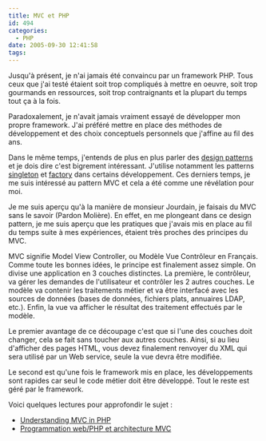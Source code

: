 ```yaml
---
title: MVC et PHP
id: 494
categories:
  - PHP
date: 2005-09-30 12:41:58
tags:
---
```


Jusqu'à présent, je n'ai jamais été convaincu par un framework PHP. Tous ceux que j'ai testé étaient soit trop compliqués à mettre en oeuvre, soit trop gourmands en ressources, soit trop contraignants et la plupart du temps tout ça à la fois.

Paradoxalement, je n'avait jamais vraiment essayé de développer mon propre framework. J'ai préféré mettre en place des méthodes de développement et des choix conceptuels personnels que j'affine au fil des ans.

Dans le même temps, j'entends de plus en plus parler des [design patterns](http://www.zend.com/php/design/patterns1.php) et je dois dire c'est bigrement intéressant. J'utilise notamment les patterns [singleton](http://qwix.media-box.net/index.php/2004/09/29/24-LeSingletonEnPhp5) et [factory](http://www.phptr.com/articles/article.asp?p=101193&amp;seqNum=3) dans certains développement. Ces derniers temps, je me suis intéressé au pattern MVC et cela a été comme une révélation pour moi.

Je me suis aperçu qu'à la manière de monsieur Jourdain, je faisais du MVC sans le savoir (Pardon Molière). En effet, en me plongeant dans ce design pattern, je me suis aperçu que les pratiques que j'avais mis en place au fil du temps suite à mes expériences, étaient très proches des principes du MVC.

MVC signifie Model View Controller, ou Modèle Vue Contrôleur en Français. Comme toute les bonnes idées, le principe est finalement assez simple. On divise une application en 3 couches distinctes. La première, le contrôleur,  va gérer les demandes de l'utilisateur et contrôler les 2 autres couches. Le modèle va contenir les traitements métier et va être interfacé avec les sources de données (bases de données, fichiers plats, annuaires LDAP, etc.). Enfin, la vue va afficher le résultat des traitement effectués par le modèle.

Le premier avantage de ce découpage c'est que si l'une des couches doit changer, cela se fait sans toucher aux autres couches. Ainsi, si au lieu d'afficher des pages HTML, vous devez finalement renvoyer du XML qui sera utilisé par un Web service, seule la vue devra être modifiée.

Le second est qu'une fois le framework mis en place, les développements sont rapides car seul le code métier doit être développé. Tout le reste est géré par le framework.

Voici quelques lectures pour approfondir le sujet&nbsp;:

*   [Understanding MVC in PHP](http://www.onlamp.com/pub/a/php/2005/09/15/mvc_intro.html)
*   [Programmation web/PHP et architecture MVC](http://tahe.developpez.com/web/php/mvc/)